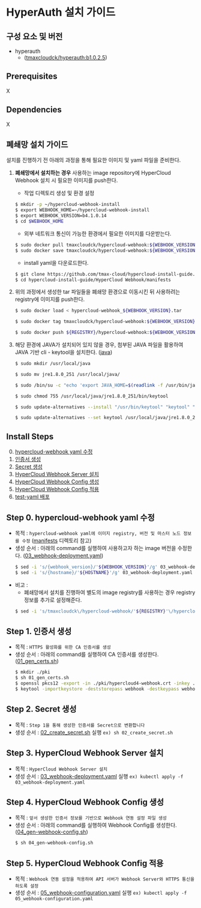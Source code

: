 # HyperAuth 설치 가이드

## 구성 요소 및 버전
* hyperauth
    * ([tmaxcloudck/hyperauth:b1.0.2.5](https://hub.docker.com/layers/tmaxcloudck/hyperauth/b1.0.2.5/images/sha256-ac5297490881a49849b1c9c58f5d2e94fe1acc4406939be9310400bc9563a6a9?context=explore)) 

## Prerequisites
X

## Dependencies
X

## 폐쇄망 설치 가이드
설치를 진행하기 전 아래의 과정을 통해 필요한 이미지 및 yaml 파일을 준비한다.
1. **폐쇄망에서 설치하는 경우** 사용하는 image repository에 HyperCloud Webhook 설치 시 필요한 이미지를 push한다. 

    * 작업 디렉토리 생성 및 환경 설정
    ```bash
    $ mkdir -p ~/hypercloud-webhook-install
    $ export WEBHOOK_HOME=~/hypercloud-webhook-install
    $ export WEBHOOK_VERSION=b4.1.0.14
    $ cd $WEBHOOK_HOME
    ```
    * 외부 네트워크 통신이 가능한 환경에서 필요한 이미지를 다운받는다.
    ```bash
    $ sudo docker pull tmaxcloudck/hypercloud-webhook:${WEBHOOK_VERSION}
    $ sudo docker save tmaxcloudck/hypercloud-webhook:${WEBHOOK_VERSION} > hypercloud-webhook_${WEBHOOK_VERSION}.tar
    ```
    * install yaml을 다운로드한다.
    ```bash
    $ git clone https://github.com/tmax-cloud/hypercloud-install-guide.git
    $ cd hypercloud-install-guide/HyperCloud Webhook/manifests
    ```
  
2. 위의 과정에서 생성한 tar 파일들을 폐쇄망 환경으로 이동시킨 뒤 사용하려는 registry에 이미지를 push한다.
    ```bash
    $ sudo docker load < hypercloud-webhook_${WEBHOOK_VERSION}.tar
    
    $ sudo docker tag tmaxcloudck/hypercloud-webhook:${WEBHOOK_VERSION} ${REGISTRY}/hypercloud-webhook:${WEBHOOK_VERSION}
    
    $ sudo docker push ${REGISTRY}/hypercloud-webhook:${WEBHOOK_VERSION}
    ```
    
3. 해당 환경에 JAVA가 설치되어 있지 않을 경우, 첨부된 JAVA 파일을 활용하여 JAVA 기반 cli - keytool을 설치한다. ([java](pkg/jre1.8.0_251))
    ```bash
    $ sudo mkdir /usr/local/java
    
    $ sudo mv jre1.8.0_251 /usr/local/java/
    
    $ sudo /bin/su -c "echo 'export JAVA_HOME=$(readlink -f /usr/bin/java | sed "s:bin/java::")' >> /etc/profile"
    
    $ sudo chmod 755 /usr/local/java/jre1.8.0_251/bin/keytool
    
    $ sudo update-alternatives --install "/usr/bin/keytool" "keytool" "/usr/local/java/jre1.8.0_251/bin/keytool" 1;
    
    $ sudo update-alternatives --set keytool /usr/local/java/jre1.8.0_251/bin/keytool;
    ```    
    

## Install Steps
0. [hypercloud-webhook yaml 수정](https://github.com/tmax-cloud/hypercloud-install-guide/tree/master/HyperCloud%20Webhook#step-0-hypercloud-webhook-yaml-%EC%88%98%EC%A0%95)
1. [인증서 생성](https://github.com/tmax-cloud/hypercloud-install-guide/tree/master/HyperCloud%20Webhook#step-1-%EC%9D%B8%EC%A6%9D%EC%84%9C-%EC%83%9D%EC%84%B1)
2. [Secret 생성](https://github.com/tmax-cloud/hypercloud-install-guide/tree/master/HyperCloud%20Webhook#step-2-secret-%EC%83%9D%EC%84%B1)
3. [HyperCloud Webhook Server 설치](https://github.com/tmax-cloud/hypercloud-install-guide/tree/master/HyperCloud%20Webhook#step-3-hypercloud-webhook-server-%EC%84%A4%EC%B9%98)
4. [HyperCloud Webhook Config 생성](https://github.com/tmax-cloud/hypercloud-install-guide/tree/master/HyperCloud%20Webhook#step-4-hypercloud-webhook-config-%EC%83%9D%EC%84%B1)
5. [HyperCloud Webhook Config 적용](https://github.com/tmax-cloud/hypercloud-install-guide/tree/master/HyperCloud%20Webhook#step-5-hypercloud-webhook-config-%EC%A0%81%EC%9A%A9)
6. [test-yaml 배포](https://github.com/tmax-cloud/hypercloud-install-guide/tree/master/HyperCloud%20Webhook#step-6-test-yaml-%EB%B0%B0%ED%8F%AC)

## Step 0. hypercloud-webhook yaml 수정
* 목적 : `hypercloud-webhook yaml에 이미지 registry, 버전 및 마스터 노드 정보를 수정` ([manifests](manifests) 디렉토리 참고)
* 생성 순서 : 아래의 command를 실행하여 사용하고자 하는 image 버전을 수정한다. ([03_webhook-deployment.yaml](manifests/03_webhook-deployment.yaml))
    ```bash
    $ sed -i 's/{webhook_version}/'${WEBHOOK_VERSION}'/g' 03_webhook-deployment.yaml
    $ sed -i 's/{hostname}/'${HOSTNAME}'/g' 03_webhook-deployment.yaml
    ```
* 비고 :
    * 폐쇄망에서 설치를 진행하여 별도의 image registry를 사용하는 경우 registry 정보를 추가로 설정해준다.
	```bash
	$ sed -i 's/tmaxcloudck\/hypercloud-webhook/'${REGISTRY}'\/hypercloud-webhook/g' 03_webhook-deployment.yaml
	```

## Step 1. 인증서 생성
* 목적 : `HTTPS 활성화를 위한 CA 인증서를 생성`
* 생성 순서 : 아래의 command를 실행하여 CA 인증서를 생성한다. ([01_gen_certs.sh](manifests/01_gen_certs.sh))
    ```bash
    $ mkdir ./pki
    $ sh 01_gen_certs.sh
    $ openssl pkcs12 -export -in ./pki/hypercloud4-webhook.crt -inkey ./pki/hypercloud4-webhook.key -out ./pki/hypercloud4-webhook.p12 (Export Password: webhook)
    $ keytool -importkeystore -deststorepass webhook -destkeypass webhook -destkeystore ./pki/hypercloud4-webhook.jks -srckeystore ./pki/hypercloud4-webhook.p12 -srcstoretype PKCS12 -srcstorepass webhook
    ```

## Step 2. Secret 생성
* 목적 : `Step 1을 통해 생성한 인증서를 Secret으로 변환합니다`
* 생성 순서 : [02_create_secret.sh](manifests/02_create_secret.sh) 실행 `ex) sh 02_create_secret.sh`


## Step 3. HyperCloud Webhook Server 설치
* 목적 : `HyperCloud Webhook Server 설치`
* 생성 순서 : [03_webhook-deployment.yaml](manifests/03_webhook-deployment.yaml) 실행 `ex) kubectl apply -f 03_webhook-deployment.yaml`


## Step 4. HyperCloud Webhook Config 생성
* 목적 : `앞서 생성한 인증서 정보를 기반으로 Webhook 연동 설정 파일 생성`
* 생성 순서 : 아래의 command를 실행하여 Webhook Config를 생성한다. ([04_gen-webhook-config.sh](manifests/04_gen-webhook-config.sh))
    ```bash
    $ sh 04_gen-webhook-config.sh
    ```


## Step 5. HyperCloud Webhook Config 적용
* 목적 : `Webhook 연동 설정을 적용하여 API 서버가 Webhook Server와 HTTPS 통신을 하도록 설정`
* 생성 순서 : [05_webhook-configuration.yaml](manifests/05_webhook-configuration.yaml.template) 실행 `ex) kubectl apply -f 05_webhook-configuration.yaml`
